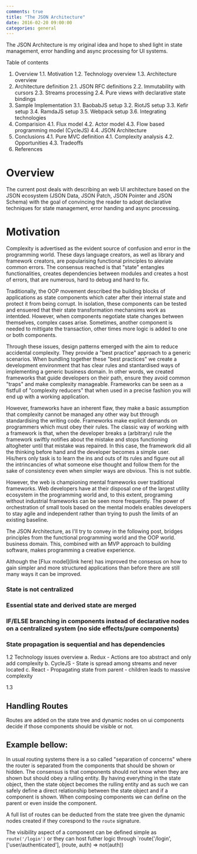 ```yaml
---
comments: true
title: "The JSON Architecture"
date: 2016-02-20 09:00:00
categories: general
---
```


The JSON Architecture is my original idea and hope to shed light in state management, error handling and async processing for UI systems.

Table of contents
1. Overview
1.1. Motivation
1.2. Technology overview
1.3. Architecture overview
2. Architecture definition
2.1. JSON RFC definitions
2.2. Immutability with cursors
2.3. Streams processing
2.4. Pure views with declarative state bindings
3. Sample Implementation
3.1. BaobabJS setup
3.2. RiotJS setup
3.3. Kefir setup
3.4. RamdaJS setup
3.5. Webpack setup
3.6. Integrating technologies
4. Comparision
4.1. Flux model
4.2. Actor model
4.3. Flow based programming model (CycleJS)
4.4. JSON Architecture
4. Conclusions
4.1. Pure MVC definition
4.1. Complexity analysis
4.2. Opportunities
4.3. Tradeoffs
5. References

# Overview
The current post deals with describing an web UI architecture based on the JSON ecosystem (JSON Data, JSON Patch, JSON Pointer and JSON Schema) with the goal of convincing the reader to adopt declarative techniques for state management, error handing and async processing.

# Motivation
Complexity is advertised as the evident source of confusion and error in the programming world.
These days language creators, as well as library and framework creators, are popularising functional principles to aleviate common errors. The consensus reached is that "state" entangles functionalities, creates dependencies between modules and creates a host of errors, that are numerous, hard to debug and hard to fix.

Traditionally, the OOP movement described the building blocks of applications as state components which cater after their internal state and protect it from being corrupt.
In isolation, these components can be tested and ensuered that their state transformation mechansims work as intentded.
However, when components negotiate state changes between themselves, complex cases arise. Sometimes, another component is needed to mittigate the transaction, other times more logic is added to one or both components.

Through these issues, design patterns emerged with the aim to reduce accidental complexity. They provide a "best practice" approach to a generic scenarios. 
When bundling together these "best practices" we create a development environment that has clear rules and stantardised ways of implementing a generic business domain. In other words, we created frameworks that guide developers on their path, ensure they avoid common "traps" and make complexity manageable. Frameworks can be seen as a fistfull of "complexity reducers" that when used in a precise fashion you will end up with a working application.

However, frameworks have an inherent flaw, they make a basic assumption that complexity cannot be managed any other way but through standardising the writing code. Frameworks make explicit demands on programmers which must obey their rules. The classic way of working with a framework is that, when the developer breaks a (arbitrary) rule the framework swiftly notifies about the mistake and stops functioning altogheter until that mistake was repaired. In this case, the framework did all the thinking before hand and the developer becomes a simple user. His/hers only task is to learn the ins and outs of its rules and figure out all the intrincancies of what someone else thought and follow them for the sake of consistency even when simpler ways are obvious. This is not subtle.


However, the web is championing mental frameworks over traditional frameworks. Web developers have at their disposal one of the largest utility ecosystem in the programming world and, to this extent, programing without industrial frameworks can be seen more frequently. The power of orchestration of small tools based on the mental models enables developers to stay agile and independent rather than trying to push the limits of an existing baseline.

The JSON Architecture, as I'll try to convey in the following post, bridges principles from the functional programming world and the OOP world.
business domain. This, combined with an MVP approach to building software, makes programming a creative experience.

Although the [Flux model](link here) has improved the consesus on how to gain simpler and more structured applications than before there are still many ways it can be improved.

### State is not centralized

### Essential state and derived state are merged
### IF/ELSE branching in components instead of declarative nodes on a centralized system (no side effects/pure components)
### State propagation is sequential and has dependencies

1.2 Technology issues overview
a. Redux - Actions are too abstract and only add complexity
b. CycleJS - State is spread among streams and never located
c. React - Propagating state from parent - children leads to massive complexity

1.3


## Handling Routes

Routes are added on the state tree and dynamic nodes on ui components decide if those components should be visible or not.

Example bellow:
----

In usual routing systems there is a so called "separation of concerns" where the router is separated from the components that should be shown or hidden. The consensus is that components should not know when they are shown but should obey a rulling entity. By having everything in the state object, then the state object becomes the rulling entity and as such we can safely define a direct relationship between the state object and if a component is shown. When composing components we can define on the parent or even inside the component.

A full list of routes can be deducted from the state tree given the dynamic nodes created if they corespond to the `route` signature.

The visibility aspect of a component can be defined simple as `route('/login')` or they can host futher logic through `route('/login', ['user/authenticated'], (route, auth) => not(auth))

